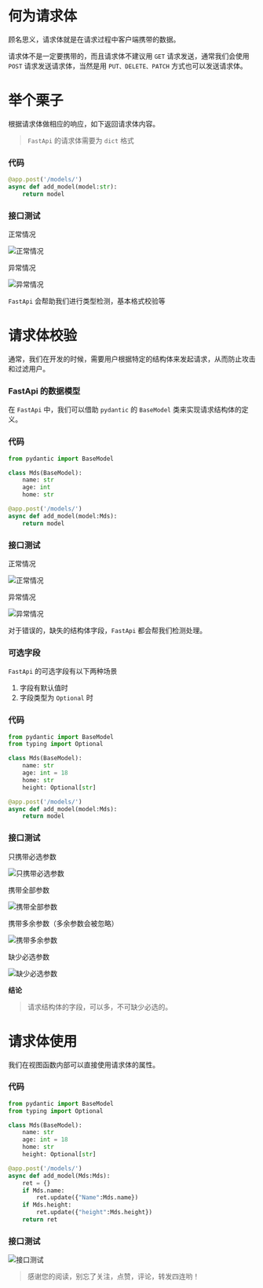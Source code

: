 # 何为请求体

顾名思义，请求体就是在请求过程中客户端携带的数据。

请求体不是一定要携带的，而且请求体不建议用 `GET` 请求发送，通常我们会使用 `POST` 请求发送请求体，当然是用 `PUT、DELETE、PATCH` 方式也可以发送请求体。

# 举个栗子

根据请求体做相应的响应，如下返回请求体内容。

> `FastApi` 的请求体需要为 `dict` 格式

### 代码

```python
@app.post('/models/')
async def add_model(model:str):
    return model
```

### 接口测试

正常情况

![正常情况](https://p3-juejin.byteimg.com/tos-cn-i-k3u1fbpfcp/0637192805204bb18f4448050f481e75~tplv-k3u1fbpfcp-zoom-1.image "正常情况")

异常情况

![异常情况](https://p3-juejin.byteimg.com/tos-cn-i-k3u1fbpfcp/aa66b161a6a14528891727aa309c6ac4~tplv-k3u1fbpfcp-zoom-1.image "异常情况")

`FastApi` 会帮助我们进行类型检测，基本格式校验等

# 请求体校验

通常，我们在开发的时候，需要用户根据特定的结构体来发起请求，从而防止攻击和过滤用户。

### FastApi 的数据模型

在 `FastApi` 中，我们可以借助 `pydantic` 的 `BaseModel` 类来实现请求结构体的定义。

### 代码

```python
from pydantic import BaseModel

class Mds(BaseModel):
    name: str
    age: int
    home: str

@app.post('/models/')
async def add_model(model:Mds):
    return model
```

### 接口测试

正常情况

![正常情况](https://p3-juejin.byteimg.com/tos-cn-i-k3u1fbpfcp/838906080765425984e05388717d1827~tplv-k3u1fbpfcp-zoom-1.image "正常情况")

异常情况

![异常情况](https://p3-juejin.byteimg.com/tos-cn-i-k3u1fbpfcp/7700ac63ef8e4973b946964604c8ec9c~tplv-k3u1fbpfcp-zoom-1.image "异常情况")

对于错误的，缺失的结构体字段，`FastApi` 都会帮我们检测处理。

### 可选字段

`FastApi` 的可选字段有以下两种场景

1. 字段有默认值时
2. 字段类型为 `Optional` 时

### 代码

```python
from pydantic import BaseModel
from typing import Optional

class Mds(BaseModel):
    name: str
    age: int = 18
    home: str
    height: Optional[str]

@app.post('/models/')
async def add_model(model:Mds):
    return model
```

### 接口测试

只携带必选参数

![只携带必选参数](https://p3-juejin.byteimg.com/tos-cn-i-k3u1fbpfcp/b929762aba9140899fcd1c0534ed1184~tplv-k3u1fbpfcp-zoom-1.image "只携带必选参数")

携带全部参数

![携带全部参数](https://p3-juejin.byteimg.com/tos-cn-i-k3u1fbpfcp/a32a4d2acc614359a96f033045ae45b5~tplv-k3u1fbpfcp-zoom-1.image "携带全部参数")

携带多余参数（多余参数会被忽略）

![携带多余参数](https://p3-juejin.byteimg.com/tos-cn-i-k3u1fbpfcp/fe61d4cd56d7426eb96bc620dff0eab8~tplv-k3u1fbpfcp-zoom-1.image "携带多余参数")

缺少必选参数

![缺少必选参数](https://p3-juejin.byteimg.com/tos-cn-i-k3u1fbpfcp/0d21ad31ea0548c78bbdf3d5d1bb29db~tplv-k3u1fbpfcp-zoom-1.image "缺少必选参数")

**结论**

> 请求结构体的字段，可以多，不可缺少必选的。

# 请求体使用

我们在视图函数内部可以直接使用请求体的属性。

### 代码

```python
from pydantic import BaseModel
from typing import Optional

class Mds(BaseModel):
    name: str
    age: int = 18
    home: str
    height: Optional[str]

@app.post('/models/')
async def add_model(Mds:Mds):
    ret = {}
    if Mds.name:
        ret.update({"Name":Mds.name})
    if Mds.height:
        ret.update({"height":Mds.height})
    return ret
```

### 接口测试

![接口测试](https://p3-juejin.byteimg.com/tos-cn-i-k3u1fbpfcp/b5fe7b5ede0042b7a6750a7e09fe9896~tplv-k3u1fbpfcp-zoom-1.image "接口测试")

> 感谢您的阅读，别忘了关注，点赞，评论，转发四连哟！
